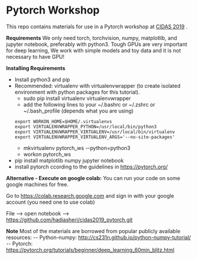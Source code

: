 # Pytorch Workshop
This repo contains materials for use in a Pytorch workshop at [CIDAS 2019](https://cidas.iasbs.ac.ir/) .

**Requirements**
We only need torch, torchvision, numpy, matplotlib, and jupyter notebook, preferably with python3. Tough GPUs are very important for deep learning, We work with simple models and toy data and it is not necessary to have GPU!

**Installing Requirements**
-  Install python3 and pip
- Recommended: virtualenv with virtualenvwrapper (to create isolated environment with python packages for this tutorial).
  -  sudo pip install virtualenv virtualenvwrapper
  -  add the following lines to your ~/.bashrc or ~/.zshrc or ~/.bash_profile (depends what you are using)
    ```
    export WORKON_HOME=$HOME/.virtualenvs
    export VIRTUALENVWRAPPER_PYTHON=/usr/local/bin/python3
    export VIRTUALENVWRAPPER_VIRTUALENV=/usr/local/bin/virtualenv
    export VIRTUALENVWRAPPER_VIRTUALENV_ARGS='--no-site-packages'
    ```
  -  mkvirtualenv pytorch_ws --python=python3
  -  workon pytorch_ws
-  pip install matplotlib numpy jupyter notebook
-  install pytorch ccording to the guidelines in https://pytorch.org/

**Alternative - Execute on google colab:**
You can run your code on some google machines for free.

Go to https://colab.research.google.com and sign in with your google account (you need one to use colab)

File --> open notebook --> https://github.com/hadiasheri/cidas2019_pytorch.git

**Note**
Most of the materials are borrowed from popular publicly available resources:
-- Python-numpy: http://cs231n.github.io/python-numpy-tutorial/
-- Pytorch: https://pytorch.org/tutorials/beginner/deep_learning_60min_blitz.html
